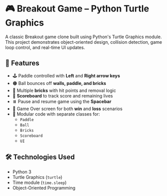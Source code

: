 # 🎮 Breakout Game – Python Turtle Graphics

A classic Breakout game clone built using Python's Turtle Graphics module.  
This project demonstrates object-oriented design, collision detection, game loop control, and real-time UI updates.

## 🚀 Features

- 🕹️ Paddle controlled with **Left** and **Right arrow keys**
- 🟠 Ball bounces off **walls, paddle, and bricks**
- 🧱 Multiple **bricks** with hit points and removal logic
- 💯 **Scoreboard** to track score and remaining lives
- ⏸️ Pause and resume game using the **Spacebar**
- 🎉 Game Over screen for both **win** and **loss** scenarios
- 🧩 Modular code with separate classes for:
  - `Paddle`
  - `Ball`
  - `Bricks`
  - `Scoreboard`
  - `UI`


## 🛠️ Technologies Used

- Python 3
- Turtle Graphics (`turtle`)
- Time module (`time.sleep`)
- Object-Oriented Programming
